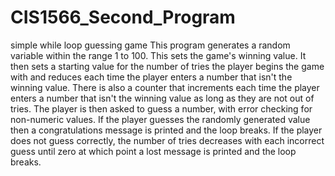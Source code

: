 # CIS1566_Second_Program
simple while loop guessing game
This program generates a random variable within the range 1 to 100. This sets the game's winning value.
It then sets a starting value for the number of tries the player begins the game with and reduces each
time the player enters a number that isn't the winning value. There is also a counter that increments each time the
player enters a number that isn't the winning value as long as they are not out of tries. The player is then asked to
guess a number, with error checking for non-numeric values. If the player guesses the randomly generated value then
a congratulations message is printed and the loop breaks. If the player does not guess correctly, the number of tries
decreases with each incorrect guess until zero at which point a lost message is printed and the loop breaks.
